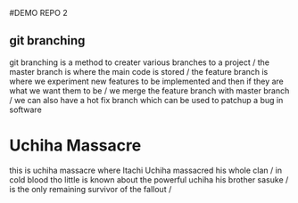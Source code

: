 #DEMO REPO 2

## git branching

git branching is a method to creater various branches to a project /
the master branch is where the main code is stored /
the feature branch is where we experiment new features to be implemented and then if they are what we want them to be /
we merge the feature branch with master branch /
we can also have a hot fix branch which can be used to patchup a bug in software

# Uchiha Massacre

this is uchiha massacre where Itachi Uchiha massacred his whole clan /
in cold blood tho little is known about the powerful uchiha his brother sasuke /
is the only remaining survivor of the fallout /
